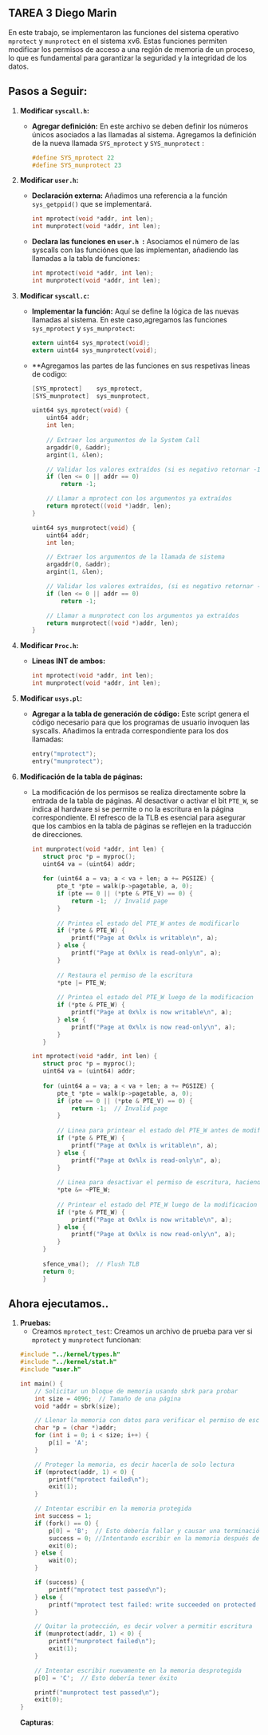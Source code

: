 ## TAREA 3 Diego Marin
En este trabajo, se implementaron las funciones del sistema operativo `mprotect` y `munprotect` en el sistema xv6. Estas funciones permiten modificar los permisos de acceso a una región de memoria de un proceso, lo que es fundamental para garantizar la seguridad y la integridad de los datos.

## Pasos a Seguir:

1. **Modificar `syscall.h`:**
   * **Agregar definición:** En este archivo se deben definir los números únicos asociados a las llamadas al sistema. Agregamos la definición de la nueva llamada `SYS_mprotect` y `SYS_munprotect` :
     ```c
     #define SYS_mprotect 22
     #define SYS_munprotect 23 
     ```

2. **Modificar `user.h`:** 
   * **Declaración externa:** Añadimos una referencia a la función `sys_getppid()` que se implementará.
     ```c
     int mprotect(void *addr, int len);
     int munprotect(void *addr, int len);
     ```
   * **Declara las funciones en ```user.h ```:** Asociamos el número de las syscalls con las funciónes que las implementan, añadiendo las llamadas a la tabla de funciones:
     ```c
     int mprotect(void *addr, int len);
     int munprotect(void *addr, int len);
     ```

3. **Modificar `syscall.c`:** 
   * **Implementar la función:** Aquí se define la lógica de las nuevas llamadas al sistema. En este caso,agregamos las funciones `sys_mprotect` y `sys_munprotect`:
     ```c
     extern uint64 sys_mprotect(void); 
     extern uint64 sys_munprotect(void); 
     ```
    * **Agregamos las partes de las funciones en sus respetivas lineas de codigo:
         ```c
         [SYS_mprotect]    sys_mprotect, 
         [SYS_munprotect]  sys_munprotect, 
         ```
        ```c
        uint64 sys_mprotect(void) {
            uint64 addr;
            int len;
            
            // Extraer los argumentos de la System Call
            argaddr(0, &addr);
            argint(1, &len);
        
            // Validar los valores extraídos (si es negativo retornar -1)
            if (len <= 0 || addr == 0)
                return -1;
        
            // Llamar a mprotect con los argumentos ya extraídos
            return mprotect((void *)addr, len);
        }
        
        uint64 sys_munprotect(void) {
            uint64 addr;
            int len;
        
            // Extraer los argumentos de la llamada de sistema
            argaddr(0, &addr);
            argint(1, &len);
        
            // Validar los valores extraídos, (si es negativo retornar -1)
            if (len <= 0 || addr == 0)
                return -1;
        
            // Llamar a munprotect con los argumentos ya extraídos
            return munprotect((void *)addr, len);
        }
        ```

4. **Modificar `Proc.h`:**
   * **Lineas INT de ambos:**
     ```c
     int mprotect(void *addr, int len);
     int munprotect(void *addr, int len);
     ```

5. **Modificar `usys.pl`:**
   * **Agregar a la tabla de generación de código:** Este script genera el código necesario para que los programas de usuario invoquen las syscalls. Añadimos la entrada correspondiente para los dos llamadas:
     ```c
     entry("mprotect");
     entry("munprotect");
     ```

6. **Modificación de la tabla de páginas:**
   * La modificación de los permisos se realiza directamente sobre la entrada de la tabla de páginas. Al desactivar o activar el bit `PTE_W`, se indica al hardware si se permite o no la escritura en la página correspondiente. El refresco de la TLB es esencial para asegurar que los cambios en la tabla de páginas se reflejen en la traducción de direcciones.

     ```c
     int munprotect(void *addr, int len) {
        struct proc *p = myproc();
        uint64 va = (uint64) addr;
    
        for (uint64 a = va; a < va + len; a += PGSIZE) {
            pte_t *pte = walk(p->pagetable, a, 0);
            if (pte == 0 || (*pte & PTE_V) == 0) {
                return -1;  // Invalid page
            }
    
            // Printea el estado del PTE_W antes de modificarlo
            if (*pte & PTE_W) {
                printf("Page at 0x%lx is writable\n", a);
            } else {
                printf("Page at 0x%lx is read-only\n", a);
            }
    
            // Restaura el permiso de la escritura
            *pte |= PTE_W;
    
            // Printea el estado del PTE_W luego de la modificacion
            if (*pte & PTE_W) {
                printf("Page at 0x%lx is now writable\n", a);
            } else {
                printf("Page at 0x%lx is now read-only\n", a);
            }
        }
     ```
     ```c
     int mprotect(void *addr, int len) {
        struct proc *p = myproc();
        uint64 va = (uint64) addr;
    
        for (uint64 a = va; a < va + len; a += PGSIZE) {
            pte_t *pte = walk(p->pagetable, a, 0);
            if (pte == 0 || (*pte & PTE_V) == 0) {
                return -1;  // Invalid page
            }
    
            // Linea para printear el estado del PTE_W antes de modificarlo
            if (*pte & PTE_W) {
                printf("Page at 0x%lx is writable\n", a);
            } else {
                printf("Page at 0x%lx is read-only\n", a);
            }
    
            // Linea para desactivar el permiso de escritura, haciendo la pag solo lectura
            *pte &= ~PTE_W;
    
            // Printear el estado del PTE_W luego de la modificacion
            if (*pte & PTE_W) {
                printf("Page at 0x%lx is now writable\n", a);
            } else {
                printf("Page at 0x%lx is now read-only\n", a);
            }
        }
    
        sfence_vma();  // Flush TLB
        return 0;
        }
        ```
## Ahora ejecutamos.. 


1. **Pruebas:**
   * Creamos `mprotect_test`: Creamos un archivo de prueba para ver si `mprotect` y `munprotect` funcionan:
    ```c
    #include "../kernel/types.h"
    #include "../kernel/stat.h"
    #include "user.h"
    
    int main() {
        // Solicitar un bloque de memoria usando sbrk para probar
        int size = 4096;  // Tamaño de una página
        void *addr = sbrk(size);
    
        // Llenar la memoria con datos para verificar el permiso de escritura
        char *p = (char *)addr;
        for (int i = 0; i < size; i++) {
            p[i] = 'A';
        }
    
        // Proteger la memoria, es decir hacerla de solo lectura
        if (mprotect(addr, 1) < 0) {
            printf("mprotect failed\n");
            exit(1);
        }
    
        // Intentar escribir en la memoria protegida
        int success = 1;
        if (fork() == 0) {
            p[0] = 'B';  // Esto debería fallar y causar una terminación
            success = 0; //Intentando escribir en la memoria después de mprotect lo cual debería de fallar
            exit(0);
        } else {
            wait(0);
        }
    
        if (success) {
            printf("mprotect test passed\n");
        } else {
            printf("mprotect test failed: write succeeded on protected memory\n");
        }
    
        // Quitar la protección, es decir volver a permitir escritura
        if (munprotect(addr, 1) < 0) {
            printf("munprotect failed\n");
            exit(1);
        }
    
        // Intentar escribir nuevamente en la memoria desprotegida
        p[0] = 'C';  // Esto debería tener éxito
    
        printf("munprotect test passed\n");
        exit(0);
    }
    ```
    **Capturas**:
